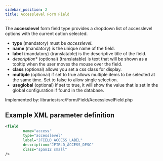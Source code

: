 ```yaml
---
sidebar_position: 2
title: Accesslevel Form Field
---
```




The **accesslevel** form field type provides a dropdown list of accesslevel options with the current option selected. 

-   **type** (mandatory) must be *accesslevel*.
-   **name** (mandatory) is the unique name of the field.
-   **label** (mandatory) (translatable) is the descriptive title of the
    field.
-  *description** (optional) (translatable) is text that will be shown
     as a tooltip when the user moves the mouse over the field.
-   **class** (optional) allows you set a css class for display.
-   **multiple** (optional) if set to true allows multiple items to be selected at the same time. Set to false to allow single selection.
-  **useglobal** (optional) if set to true, it will show the value that is set in the global configuration if found in the database.

Implemented by: libraries/src/Form/Field/AccesslevelField.php

## Example XML parameter definition

```xml
<field
        name="access"
        type="accesslevel"
        label="JFIELD_ACCESS_LABEL"
        description="JFIELD_ACCESS_DESC"
        class="span12 small" 
/>
```